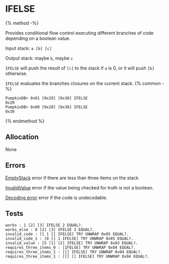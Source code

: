 # IFELSE

{% method -%}

Provides conditional flow control executing different branches of
code depending on a boolean value.

Input stack: `a [b] [c]`

Output stack: maybe `b`, maybe `c`

`IFELSE` will push the result of `[c]` to the stack if `a` is 0, or it
will push `[b]` otherwise.

`IFELSE` evaluates the branches closures on the current stack.
{% common -%}

```
PumpkinDB> 0x01 [0x20] [0x30] IFELSE
0x20
PumpkinDB> 0x00 [0x20] [0x30] IFELSE
0x30
```

{% endmethod %}

## Allocation

None

## Errors

[EmptyStack](./errors/EmptyStack.md) error if there are less than three items on the stack

[InvalidValue](./errors/InvalidValue.md) error if the value being checked for truth is not a boolean.

[Decoding error](./errors/DECODING.md) error if the code is undecodable.

## Tests

```test
works : 1 [2] [3] IFELSE 2 EQUAL?.
works_else : 0 [2] [3] IFELSE 3 EQUAL?.
invalid_code : [1 1 [] IFELSE] TRY UNWRAP 0x05 EQUAL?.
invalid_code_1 : [0 [] 1 IFELSE] TRY UNWRAP 0x05 EQUAL?.
invalid_value : [5 [1] [2] IFELSE] TRY UNWRAP 0x03 EQUAL?.
requires_three_items_0 : [IFELSE] TRY UNWRAP 0x04 EQUAL?.
requires_three_items_1 : [[] IFELSE] TRY UNWRAP 0x04 EQUAL?.
requires_three_items_1 : [[] [] IFELSE] TRY UNWRAP 0x04 EQUAL?.
```
